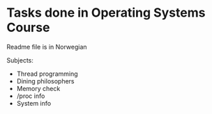 # Tasks done in Operating Systems Course

Readme file is in Norwegian

Subjects:
* Thread programming
* Dining philosophers
* Memory check
* /proc info
* System info
